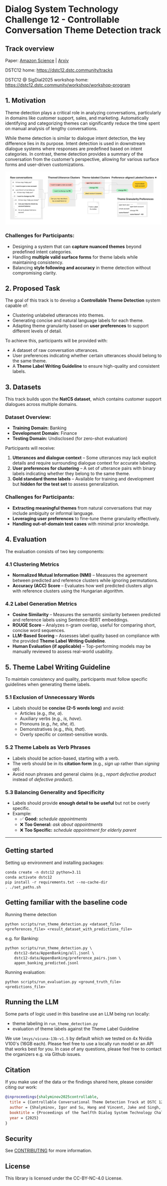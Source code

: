 # Dialog System Technology Challenge 12 - Controllable Conversation Theme Detection track

## Track overview
Paper: [Amazon Science](https://www.amazon.science/publications/controllable-conversational-theme-detection-track-at-dstc-12) | [Arxiv](https://arxiv.org/abs/2508.18783)

DSTC12 home: https://dstc12.dstc.community/tracks

DSTC12 @ SigDial2025 workshop home: https://dstc12.dstc.community/workshop/workshop-program

## 1. Motivation  
Theme detection plays a critical role in analyzing conversations, particularly in domains like customer support, sales, and marketing. Automatically identifying and categorizing themes can significantly reduce the time spent on manual analysis of lengthy conversations.  

While theme detection is similar to dialogue intent detection, the key difference lies in its purpose. Intent detection is used in downstream dialogue systems where responses are predefined based on intent categories. In contrast, theme detection provides a summary of the conversation from the customer’s perspective, allowing for various surface forms and user-driven customizations.  

![Task diagram](/img/DSTC12_task_large.png)

### **Challenges for Participants:**  
- Designing a system that can **capture nuanced themes** beyond predefined intent categories.  
- Handling **multiple valid surface forms** for theme labels while maintaining consistency.  
- Balancing **style following and accuracy** in theme detection without compromising clarity.  

## 2. Proposed Task  
The goal of this track is to develop a **Controllable Theme Detection** system capable of:  
- Clustering unlabeled utterances into themes.  
- Generating concise and natural language labels for each theme.  
- Adapting theme granularity based on **user preferences** to support different levels of detail.  

To achieve this, participants will be provided with:  
- A dataset of raw conversation utterances.  
- User preferences indicating whether certain utterances should belong to the same theme.  
- A **Theme Label Writing Guideline** to ensure high-quality and consistent labels.   

## 3. Datasets  
This track builds upon the **NatCS dataset**, which contains customer support dialogues across multiple domains.  

### **Dataset Overview:**  
- **Training Domain:** Banking  
- **Development Domain:** Finance  
- **Testing Domain:** Undisclosed (for zero-shot evaluation)  

Participants will receive:  
1. **Utterances and dialogue context** – Some utterances may lack explicit details and require surrounding dialogue context for accurate labeling.  
2. **User preferences for clustering** – A set of utterance pairs with binary labels indicating whether they belong to the same theme.  
3. **Gold standard theme labels** – Available for training and development but **hidden for the test set** to assess generalization.  

### **Challenges for Participants:**  
- **Extracting meaningful themes** from natural conversations that may include ambiguity or informal language.  
- **Leveraging user preferences** to fine-tune theme granularity effectively.  
- **Handling out-of-domain test cases** with minimal prior knowledge.  

## 4. Evaluation  
The evaluation consists of two key components:  

### **4.1 Clustering Metrics**  
- **Normalized Mutual Information (NMI)** – Measures the agreement between predicted and reference clusters while ignoring permutations.  
- **Accuracy (ACC) Score** – Evaluates how well predicted clusters align with reference clusters using the Hungarian algorithm.  

### **4.2 Label Generation Metrics**  
- **Cosine Similarity** – Measures the semantic similarity between predicted and reference labels using Sentence-BERT embeddings.  
- **ROUGE Score** – Analyzes n-gram overlap, useful for comparing short, concise word sequences.  
- **LLM-Based Scoring** – Assesses label quality based on compliance with the provided **Theme Label Writing Guideline**.  
- **Human Evaluation (if applicable)** – Top-performing models may be manually reviewed to assess real-world usability.  

## 5. Theme Label Writing Guideline  
To maintain consistency and quality, participants must follow specific guidelines when generating theme labels.  

### **5.1 Exclusion of Unnecessary Words**  
- Labels should be **concise (2–5 words long)** and avoid:  
  - Articles (e.g., *the, a*).  
  - Auxiliary verbs (e.g., *is, have*).  
  - Pronouns (e.g., *he, she, it*).  
  - Demonstratives (e.g., *this, that*).  
  - Overly specific or context-sensitive words.  

### **5.2 Theme Labels as Verb Phrases**  
- Labels should be action-based, starting with a verb.  
- The verb should be in its **citation form** (e.g., *sign up* rather than *signing up*).  
- Avoid noun phrases and general claims (e.g., *report defective product* instead of *defective product*).  

### **5.3 Balancing Generality and Specificity**  
- Labels should provide **enough detail to be useful** but not be overly specific.  
- Example:  
  - ✅ **Good:** *schedule appointments*  
  - ❌ **Too General:** *ask about appointments*  
  - ❌ **Too Specific:** *schedule appointment for elderly parent*

--------------------

## Getting started
Setting up environment and installing packages:
```
conda create -n dstc12 python=3.11
conda activate dstc12
pip install -r requirements.txt --no-cache-dir
. ./set_paths.sh
```

## Getting familiar with the baseline code

Running theme detection
```
python scripts/run_theme_detection.py <dataset_file> <preferences_file> <result_dataset_with_predictions_file>
```

e.g. for Banking:

```
python scripts/run_theme_detection.py \
    dstc12-data/AppenBanking/all.jsonl \
    dstc12-data/AppenBanking/preference_pairs.json \
    appen_banking_predicted.jsonl
```

Running evaluation:

```
python scripts/run_evaluation.py <ground_truth_file> <predictions_file>
```

## Running the LLM
Some parts of logic used in this baseline use an LLM being run locally:

* theme labeling in `run_theme_detection.py`
* evaluation of theme labels against the Theme Label Guideline

We use `lmsys/vicuna-13b-v1.5` by default which we tested on 4x Nvidia V100's (16GB each). Please feel free to use a locally run model or an API that works best for you. In case of any questions, please feel free to contact the organizers e.g. via Github issues.

## Citation

If you make use of the data or the findings shared here, please consider citing our work:

```bibtex
@inproceedings{shalyminov2025controllable,
  title = {Controllable Conversational Theme Detection Track at DSTC 12},
  author = {Shalyminov, Igor and Su, Hang and Vincent, Jake and Singh, Siffi and Cai, Jason and Gung, James and Shu, Raphael and Mansour, Saab},
  booktitle = {Proceedings of the Twelfth Dialog System Technology Challenge},
  year = {2025}
}
```
## Security

See [CONTRIBUTING](CONTRIBUTING.md#security-issue-notifications) for more information.

## License

This library is licensed under the CC-BY-NC-4.0 License.

